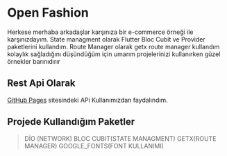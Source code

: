 # Open Fashion

Herkese merhaba arkadaşlar karşınıza bir e-commerce örneği ile karşınızdayım. State managment olarak Flutter Bloc Cubit ve Provider paketlerini kullandım. Route Manager olarak getx route manager kullandım kolaylık sağladığını düşündüğüm için umarım projelerinizi kullanırken güzel örnekler barınıdırır

## Rest Api Olarak 

[GitHub Pages](https://fakestoreapi.com/) sitesindeki APi Kullanımızdan faydalındım.

## Projede Kullandığım Paketler 
> DİO (NETWORK)
> BLOC CUBIT(STATE MANAGMENT)
> GETX(ROUTE MANAGER)
> GOOGLE_FONTS(FONT KULLANIMI)
